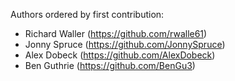 Authors ordered by first contribution:

 - Richard Waller (https://github.com/rwalle61)
 - Jonny Spruce (https://github.com/JonnySpruce)
 - Alex Dobeck (https://github.com/AlexDobeck)
 - Ben Guthrie (https://github.com/BenGu3)
